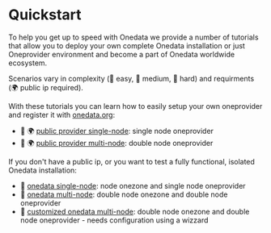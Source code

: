 # Quickstart

To help you get up to speed with Onedata we provide a number of tutorials that allow you to deploy your own complete Onedata installation or just Oneprovider environment and become a part of Onedata worldwide ecosystem. 

Scenarios vary in complexity (&#x1F4D7; easy,  &#x1F4D8; medium, &#x1F4D5; hard) and requirments (&#x1F30D; public ip required).

With these tutorials you can learn how to easily setup your own oneprovider and register it with [onedata.org]():

- &#x1F4D7; &#x1F30D; [public provider single-node](): single node oneprovider
- &#x1F4D8; &#x1F30D; [public provider multi-node](): double node oneprovider

If you don't have a public ip, or you want to test a fully functional, isolated Onedata installation:

- &#x1F4D8; [onedata single-node](): node onezone and single node oneprovider
- &#x1F4D8; [onedata multi-node](): double node onezone and double node oneprovider
- &#x1F4D5; [customized onedata multi-node](): double node onezone and double node oneprovider - needs configuration using a wizzard
